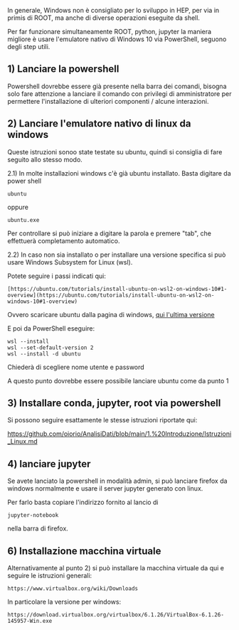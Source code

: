 In generale, Windows non è consigliato per lo sviluppo in HEP, per via in primis di ROOT, ma anche di diverse operazioni eseguite da shell. 

Per far funzionare simultaneamente ROOT, python, jupyter la maniera migliore è usare l'emulatore nativo di Windows 10 via PowerShell, seguono degli step utili.

## 1) Lanciare la powershell

Powershell dovrebbe essere già presente nella barra dei comandi, bisogna solo fare attenzione a lanciare il comando con privilegi di amministratore per permettere l'installazione di ulteriori componenti / alcune interazioni.

## 2) Lanciare l'emulatore nativo di linux da windows

Queste istruzioni sonoo state testate su ubuntu, quindi si consiglia di fare seguito allo stesso modo.

2.1) In molte installazioni windows c'è già ubuntu installato. Basta digitare da power shell
    
    ubuntu 

oppure

    ubuntu.exe
    
Per controllare si può iniziare a digitare la parola e premere "tab", che effettuerà completamento automatico.

2.2) In caso non sia installato o per installare una versione specifica si può usare Windows Subsystem for Linux (wsl). 

Potete seguire i passi indicati qui:

    [https://ubuntu.com/tutorials/install-ubuntu-on-wsl2-on-windows-10#1-overview](https://ubuntu.com/tutorials/install-ubuntu-on-wsl2-on-windows-10#1-overview)

Ovvero scaricare ubuntu dalla pagina di windows, [qui l'ultima versione](https://apps.microsoft.com/store/detail/ubuntu/9PDXGNCFSCZV?hl=en-us&gl=us&rtc=1&activetab=pivot%3Aoverviewtab)

E poi da PowerShell eseguire:

    wsl --install
    wsl --set-default-version 2
    wsl --install -d ubuntu

Chiederà di scegliere nome utente e password

A questo punto dovrebbe essere possibile lanciare ubuntu come da punto 1

## 3) Installare conda, jupyter, root via powershell

Si possono seguire esattamente le stesse istruzioni riportate qui:

https://github.com/oiorio/AnalisiDati/blob/main/1.%20Introduzione/Istruzioni_Linux.md

## 4) lanciare jupyter

Se avete lanciato la powershell in modalità admin, si può lanciare firefox da windows normalmente e usare il server jupyter generato con linux.

Per farlo basta copiare l'indirizzo fornito al lancio di 

    jupyter-notebook
 
nella barra di firefox.

## 6) Installazione macchina virtuale

Alternativamente al punto 2) si può installare la macchina virtuale da qui e seguire le istruzioni generali:

    https://www.virtualbox.org/wiki/Downloads

In particolare la versione per windows:

    https://download.virtualbox.org/virtualbox/6.1.26/VirtualBox-6.1.26-145957-Win.exe
